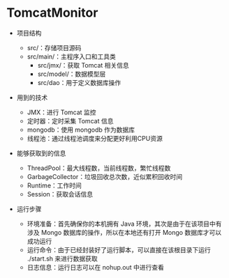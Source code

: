 # TomcatMonitor

- 项目结构

	- src/：存储项目源码
  - src/main/：主程序入口和工具类
	- src/jmx/：获取 Tomcat 相关信息
	- src/model/：数据模型层
	- src/dao：用于定义数据库操作

- 用到的技术

	- JMX：进行 Tomcat 监控
	- 定时器：定时采集 Tomcat 信息
	- mongodb：使用 mongodb 作为数据库
  - 线程池：通过线程池调度来分配更好利用CPU资源

- 能够获取到的信息

	- ThreadPool：最大线程数，当前线程数，繁忙线程数
	- GarbageCollector：垃圾回收总次数，近似累积回收时间
	- Runtime：工作时间
	- Session：获取会话信息

- 运行步骤

	- 环境准备：首先确保你的本机拥有 Java 环境，其次是由于在该项目中有涉及 Mongo 数据库的操作，所以在本地还有打开 Mongo 数据库才可以成功运行
	- 运行命令：由于已经封装好了运行脚本，可以直接在该根目录下运行 ./start.sh 来进行数据获取
	- 日志信息：运行日志可以在 nohup.out 中进行查看
